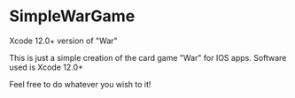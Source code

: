 # SimpleWarGame
Xcode 12.0+ version of "War" 

This is just a simple creation of the card game "War" for IOS apps.
Software used is Xcode 12.0+

Feel free to do whatever you wish to it!
